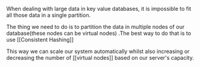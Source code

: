 When dealing with large data in key value databases, it is impossible to fit all those data in a single partition.

The thing we need to do is to partition the data in multiple nodes of our database(these nodes can be virtual nodes) .The best way to do that is to use [[Consistent Hashing]]

This way we can scale our system automatically whilst also increasing or decreasing the number of [[virtual nodes]] based on our server's capacity.